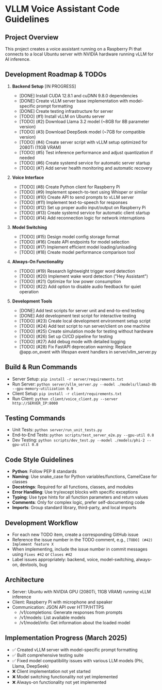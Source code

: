 # VLLM Voice Assistant Code Guidelines

## Project Overview
This project creates a voice assistant running on a Raspberry Pi that connects to a local Ubuntu server with NVIDIA hardware running vLLM for AI inference.

## Development Roadmap & TODOs

1. **Backend Setup** [IN PROGRESS]
   - [DONE] Install CUDA 12.8.1 and cuDNN 9.8.0 dependencies
   - [DONE] Create vLLM server base implementation with model-specific prompt formatting
   - [DONE] Create testing infrastructure for server
   - [TODO] (#1) Install vLLM on Ubuntu server
   - [TODO] (#2) Download Llama 3.2 model (~8GB for 8B parameter version)
   - [TODO] (#3) Download DeepSeek model (~7GB for compatible version)
   - [TODO] (#4) Create server script with vLLM setup optimized for 2080Ti (11GB VRAM)
   - [TODO] (#5) Test inference performance and adjust quantization if needed
   - [TODO] (#6) Create systemd service for automatic server startup
   - [TODO] (#7) Add server health monitoring and automatic recovery

2. **Voice Interface**
   - [TODO] (#8) Create Python client for Raspberry Pi
   - [TODO] (#9) Implement speech-to-text using Whisper or similar
   - [TODO] (#10) Create API to send prompts to vLLM server
   - [TODO] (#11) Implement text-to-speech for responses
   - [TODO] (#12) Set up proper audio input/output on Raspberry Pi
   - [TODO] (#13) Create systemd service for automatic client startup
   - [TODO] (#14) Add reconnection logic for network interruptions

3. **Model Switching**
   - [TODO] (#15) Design model config storage format
   - [TODO] (#16) Create API endpoints for model selection
   - [TODO] (#17) Implement efficient model loading/unloading
   - [TODO] (#18) Create model performance comparison tool

4. **Always-On Functionality**
   - [TODO] (#19) Research lightweight trigger word detection
   - [TODO] (#20) Implement wake word detection ("Hey Assistant")
   - [TODO] (#21) Optimize for low power consumption
   - [TODO] (#22) Add option to disable audio feedback for quiet operation

5. **Development Tools**
   - [DONE] Add test scripts for server unit and end-to-end testing
   - [DONE] Add development test script for interactive testing
   - [TODO] (#23) Create local development environment setup script
   - [TODO] (#24) Add test script to run server/client on one machine
   - [TODO] (#25) Create simulation mode for testing without hardware
   - [TODO] (#26) Set up CI/CD pipeline for testing
   - [TODO] (#27) Add debug mode with detailed logging
   - [TODO] (#28) Fix FastAPI deprecation warning: Replace @app.on_event with lifespan event handlers in server/vllm_server.py

## Build & Run Commands
- Server Setup: `pip install -r server/requirements.txt`
- Run Server: `python server/vllm_server.py --model ./models/llama3-8b --gpu-memory-utilization 0.9`
- Client Setup: `pip install -r client/requirements.txt`
- Run Client: `python client/voice_client.py --server http://SERVER_IP:8000`

## Testing Commands
- Unit Tests: `python server/run_unit_tests.py`
- End-to-End Tests: `python scripts/test_server_e2e.py --gpu-util 0.8`
- Dev Testing: `python scripts/dev_test.py --model ./models/phi-2 --gpu-util 0.8`

## Code Style Guidelines
- **Python**: Follow PEP 8 standards
- **Naming**: Use snake_case for Python variables/functions, CamelCase for classes
- **Docstrings**: Required for all functions, classes, and modules
- **Error Handling**: Use try/except blocks with specific exceptions
- **Typing**: Use type hints for all function parameters and return values
- **Comments**: Only for complex logic, prefer self-documenting code
- **Imports**: Group standard library, third-party, and local imports

## Development Workflow
- For each new TODO item, create a corresponding GitHub issue
- Reference the issue number in the TODO comment, e.g., `[TODO] (#42) Implement feature X`
- When implementing, include the issue number in commit messages using `Fixes #42` or `Closes #42`
- Label issues appropriately: backend, voice, model-switching, always-on, devtools, bug

## Architecture
- Server: Ubuntu with NVIDIA GPU (2080Ti, 11GB VRAM) running vLLM inference
- Client: Raspberry Pi with microphone and speaker
- Communication: JSON API over HTTP/HTTPS
  - /v1/completions: Generate responses from prompts
  - /v1/models: List available models
  - /v1/model/info: Get information about the loaded model

## Implementation Progress (March 2025)
- ✅ Created vLLM server with model-specific prompt formatting
- ✅ Built comprehensive testing suite
- ✅ Fixed model compatibility issues with various LLM models (Phi, Llama, DeepSeek)
- ❌ Client implementation not yet started
- ❌ Model switching functionality not yet implemented
- ❌ Always-on functionality not yet implemented
